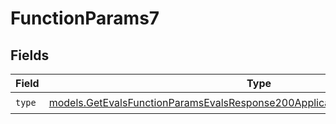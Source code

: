 # FunctionParams7


## Fields

| Field                                                                                                                                                              | Type                                                                                                                                                               | Required                                                                                                                                                           | Description                                                                                                                                                        |
| ------------------------------------------------------------------------------------------------------------------------------------------------------------------ | ------------------------------------------------------------------------------------------------------------------------------------------------------------------ | ------------------------------------------------------------------------------------------------------------------------------------------------------------------ | ------------------------------------------------------------------------------------------------------------------------------------------------------------------ |
| `type`                                                                                                                                                             | [models.GetEvalsFunctionParamsEvalsResponse200ApplicationJSONResponseBodyType](../models/getevalsfunctionparamsevalsresponse200applicationjsonresponsebodytype.md) | :heavy_check_mark:                                                                                                                                                 | N/A                                                                                                                                                                |